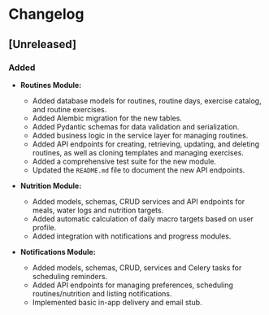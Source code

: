 # Changelog

## [Unreleased]

### Added

-   **Routines Module:**
    -   Added database models for routines, routine days, exercise catalog, and routine exercises.
    -   Added Alembic migration for the new tables.
    -   Added Pydantic schemas for data validation and serialization.
    -   Added business logic in the service layer for managing routines.
    -   Added API endpoints for creating, retrieving, updating, and deleting routines, as well as cloning templates and managing exercises.
    -   Added a comprehensive test suite for the new module.
    -   Updated the `README.md` file to document the new API endpoints.

-   **Nutrition Module:**
    -   Added models, schemas, CRUD services and API endpoints for meals, water logs and nutrition targets.
    -   Added automatic calculation of daily macro targets based on user profile.
    -   Added integration with notifications and progress modules.
-   **Notifications Module:**
    -   Added models, schemas, CRUD, services and Celery tasks for scheduling reminders.
    -   Added API endpoints for managing preferences, scheduling routines/nutrition and listing notifications.
    -   Implemented basic in-app delivery and email stub.
